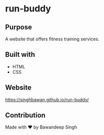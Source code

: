 # run-buddy

## Purpose
A website that offers fitness training services.

## Built with 
* HTML
* CSS

## Website

https://singhbawan.github.io/run-buddy/

## Contribution

Made with ❤️ by Bawandeep Singh
